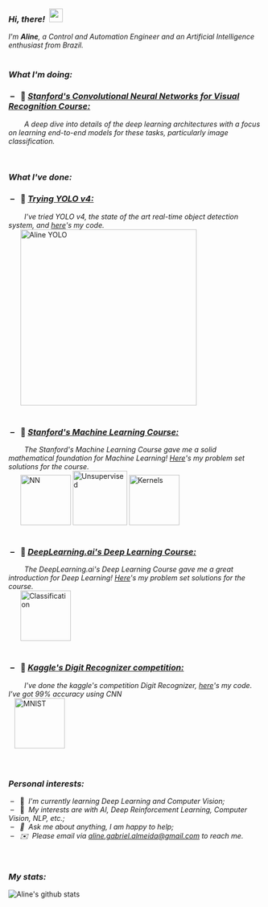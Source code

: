 ### *Hi, there!* &nbsp;<img src="https://user-images.githubusercontent.com/5679180/79618120-0daffb80-80be-11ea-819e-d2b0fa904d07.gif" width="27px">   
*I'm **Aline**, a Control and Automation Engineer and an Artificial Intelligence enthusiast from Brazil.*  
&nbsp;  

### *What I'm doing:* 
### &nbsp;– &nbsp; 🌷 [*Stanford's Convolutional Neural Networks for Visual Recognition Course:*](https://github.com/AlmeidaAlin3/CNN_Visual_Recognition/edit/master/README.md)
&nbsp; &nbsp; &nbsp; &nbsp; *A deep dive into details of the deep learning architectures with a focus on learning end-to-end models for these tasks, particularly image classification.*  

&nbsp;  
### *What I've done:* 
### &nbsp;– &nbsp; 🌺 [*Trying YOLO v4:*](https://github.com/AlmeidaAlin3/my_YOLO/blob/master/myYOLOv4.ipynb)
&nbsp; &nbsp; &nbsp; &nbsp; *I've tried YOLO v4, the state of the art real-time object detection system, and [here](https://github.com/AlmeidaAlin3/my_YOLO/blob/master/myYOLOv4.ipynb)'s my code.*  
&nbsp; &nbsp; &nbsp; <a href="https://github.com/AlmeidaAlin3/my_YOLO/blob/master/img/Aline.png"><img src="https://github.com/AlmeidaAlin3/my_YOLO/blob/master/img/Aline.png" title="Aline YOLO" alt="Aline YOLO" height="350"></a>  
&nbsp; 
&nbsp; 

### &nbsp;– &nbsp; 🌺 [*Stanford's Machine Learning Course:*](https://github.com/AlmeidaAlin3/MachineLearning/blob/master/README.md)
&nbsp; &nbsp; &nbsp; &nbsp; *The Stanford's Machine Learning Course gave me a solid mathematical foundation for Machine Learning! [Here](https://github.com/AlmeidaAlin3/MachineLearning/blob/master/README.md)'s my problem set solutions for the course.*  
&nbsp; &nbsp; &nbsp; <a href="https://raw.githubusercontent.com/AlmeidaAlin3/MachineLearning/master/ProblemSet3/Exercise1/img/dataset_simpleNN.png"><img src="https://raw.githubusercontent.com/AlmeidaAlin3/MachineLearning/master/ProblemSet3/Exercise1/img/dataset_simpleNN.png" title="NN" alt="NN" height="100"></a> <a href="https://raw.githubusercontent.com/AlmeidaAlin3/MachineLearning/master/ProblemSet3/Exercise4/img/4d_plot3.png"><img src="https://raw.githubusercontent.com/AlmeidaAlin3/MachineLearning/master/ProblemSet3/Exercise4/img/4d_plot3.png" title="Unsupervised" alt="Unsupervised" height="108"></a> <a href="https://raw.githubusercontent.com/AlmeidaAlin3/MachineLearning/master/ProblemSet2/Exercise5/img/5c_plot_ii.png"><img src="https://raw.githubusercontent.com/AlmeidaAlin3/MachineLearning/master/ProblemSet2/Exercise5/img/5c_plot_ii.png" title="Kernels" alt="Kernels" height="100"></a>
&nbsp;  
&nbsp;  

### &nbsp;– &nbsp; 🌺 [*DeepLearning.ai's Deep Learning Course:*](https://github.com/AlmeidaAlin3/DeepLearning/blob/master/README.md)
&nbsp; &nbsp; &nbsp; &nbsp; *The DeepLearning.ai's Deep Learning Course gave me a great introduction for Deep Learning! [Here](https://github.com/AlmeidaAlin3/DeepLearning/blob/master/README.md)'s my problem set solutions for the course.*  
&nbsp; &nbsp; &nbsp; <a href="https://raw.githubusercontent.com/AlmeidaAlin3/DeepLearning/master/C1M3/classif.png"><img src="https://raw.githubusercontent.com/AlmeidaAlin3/DeepLearning/master/C1M3/classif.png" title="Classification" alt="Classification" height="100"></a> 
&nbsp;  
&nbsp;  

### &nbsp;– &nbsp; 🌺 [*Kaggle's Digit Recognizer competition:*](https://github.com/AlmeidaAlin3/KaggleCompetition_digitRecognizerMNIST/blob/master/digitRecognizer_MNIST/digitRecognizer_KerasCNN.ipynb)
&nbsp; &nbsp; &nbsp; &nbsp; *I've done the kaggle's competition Digit Recognizer, [here](https://github.com/AlmeidaAlin3/KaggleCompetition_digitRecognizerMNIST/blob/master/digitRecognizer_MNIST/digitRecognizer_KerasCNN.ipynb)'s my code. I've got 99% accuracy using CNN*  
&nbsp; &nbsp;<a href="https://raw.githubusercontent.com/AlmeidaAlin3/KaggleCompetition_digitRecognizerMNIST/master/digitRecognizer_MNIST/digits.png"><img src="https://raw.githubusercontent.com/AlmeidaAlin3/KaggleCompetition_digitRecognizerMNIST/master/digitRecognizer_MNIST/digits.png" title="MNIST" alt="MNIST" height="100"></a>  
&nbsp;  
&nbsp;  

### *Personal interests:*  
&nbsp;– &nbsp; 🌱 &nbsp;*I'm currently learning Deep Learning and Computer Vision;*  
&nbsp;– &nbsp; 👾 &nbsp;*My interests are with AI, Deep Reinforcement Learning, Computer Vision, NLP, etc.;  
&nbsp;– &nbsp; 💬 &nbsp;*Ask me about anything, I am happy to help;*  
&nbsp;– &nbsp; ✉️ &nbsp;Please email via aline.gabriel.almeida@gmail.com to reach me.*  
&nbsp;  
&nbsp;  
### *My stats:*  
![Aline's github stats](https://github-readme-stats.vercel.app/api?username=almeidaalin3&show_icons=true&hide_border=true)
&nbsp;  
<!--
 <img align="right" alt="" src=""/> 
-->


